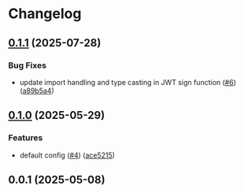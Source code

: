 # Changelog

## [0.1.1](https://github.com/AntelopeJS/auth/compare/v0.1.0...v0.1.1) (2025-07-28)

### Bug Fixes

* update import handling and type casting in JWT sign function ([#6](https://github.com/AntelopeJS/auth/issues/6)) ([a89b5a4](https://github.com/AntelopeJS/auth/commit/a89b5a46d854761e5f5bb10cd864d27c796c2d43))

## [0.1.0](https://github.com/AntelopeJS/auth/compare/v0.0.1...v0.1.0) (2025-05-29)

### Features

* default config ([#4](https://github.com/AntelopeJS/auth/issues/4)) ([ace5215](https://github.com/AntelopeJS/auth/commit/ace52152ba9d4370a82e612161c6e2ed310161a2))

## 0.0.1 (2025-05-08)
